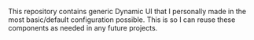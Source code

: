 This repository contains generic Dynamic UI that I personally made in the most basic/default configuration possible. This is so I can reuse these components as needed in any future projects.
